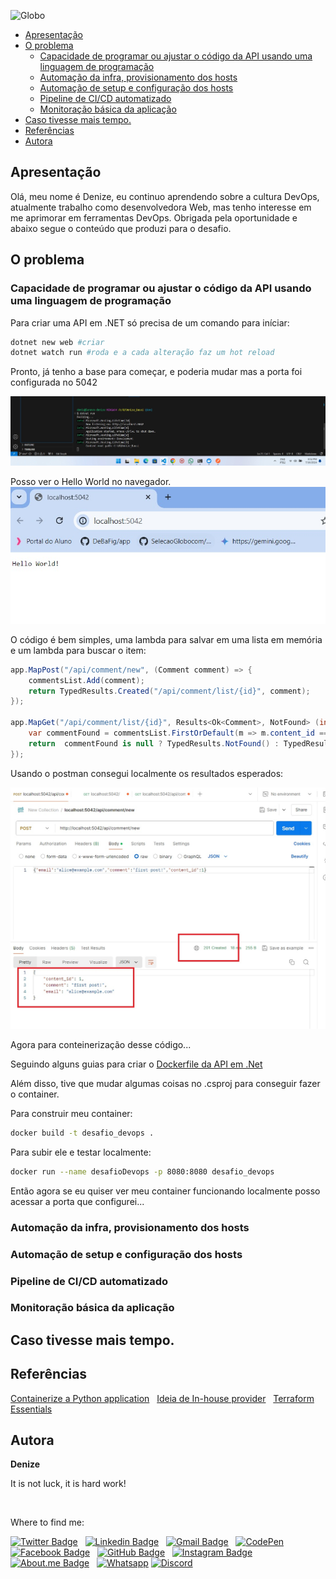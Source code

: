 ![Globo](img/banner.jpg)
- [Apresentação](#apresentação)
- [O problema](#o-problema)
  - [Capacidade de programar ou ajustar o código da API usando uma linguagem de programação](#capacidade-de-programar-ou-ajustar-o-código-da-api-usando-uma-linguagem-de-programação)
  - [Automação da infra, provisionamento dos hosts](#automação-da-infra-provisionamento-dos-hosts)
  - [Automação de setup e configuração dos hosts](#automação-de-setup-e-configuração-dos-hosts)
  - [Pipeline de CI/CD automatizado](#pipeline-de-cicd-automatizado)
  - [Monitoração básica da aplicação](#monitoração-básica-da-aplicação)
- [Caso tivesse mais tempo.](#caso-tivesse-mais-tempo)
- [Referências](#referências)
- [Autora](#autora)

## Apresentação

Olá, meu nome é Denize, eu continuo aprendendo sobre a cultura DevOps, atualmente trabalho como desenvolvedora Web, mas tenho interesse em me aprimorar em ferramentas DevOps.
Obrigada pela oportunidade e abaixo segue o conteúdo que produzi para o desafio.

## O problema

### Capacidade de programar ou ajustar o código da API usando uma linguagem de programação

Para criar uma API em .NET só precisa de um comando para iníciar:

```bash
dotnet new web #criar
dotnet watch run #roda e a cada alteração faz um hot reload
```

Pronto, já tenho a base para começar, e poderia mudar mas a porta foi configurada no 5042

![](/CommentsImages/1.jpg)

Posso ver o Hello World no navegador.
![](/CommentsImages/2.jpg)

O código é bem simples, uma lambda para salvar em uma lista em memória e um lambda para buscar o item:

```cs
app.MapPost("/api/comment/new", (Comment comment) => {
    commentsList.Add(comment);
    return TypedResults.Created("/api/comment/list/{id}", comment);
});

app.MapGet("/api/comment/list/{id}", Results<Ok<Comment>, NotFound> (int id) => {
    var commentFound = commentsList.FirstOrDefault(m => m.content_id == id);
    return  commentFound is null ? TypedResults.NotFound() : TypedResults.Ok(commentFound);
});
```

Usando o postman consegui localmente os resultados esperados:

![](/CommentsImages/3.jpg)

Agora para conteinerização desse código...

Seguindo alguns guias para criar o [Dockerfile da API em .Net](https://learn.microsoft.com/en-us/visualstudio/containers/container-build?view=vs-2022)

Além disso, tive que mudar algumas coisas no .csproj para conseguir fazer o container.

Para construir meu container:
````bash
docker build -t desafio_devops .
````

Para subir ele e testar localmente:
````bash
docker run --name desafioDevops -p 8080:8080 desafio_devops
````
Então agora se eu quiser ver meu container funcionando localmente posso acessar a porta que configurei...

### Automação da infra, provisionamento dos hosts 

### Automação de setup e configuração dos hosts

### Pipeline de CI/CD automatizado

### Monitoração básica da aplicação 

## Caso tivesse mais tempo.


## Referências

[Containerize a Python application](https://docs.docker.com/language/python/containerize/)  
[Ideia de In-house provider](https://davidstamen.com/2021/04/13/using-an-in-house-provider-with-terraform-v0.14/)  
[Terraform Essentials](https://www.linuxtips.io/course/terraform-essentials)


## Autora

**Denize**

It is not luck, it is hard work!

<img style="border-radius: 50%;" src="https://user-images.githubusercontent.com/46844031/163518939-915f6e15-200a-4e9c-9f54-9bee6beec89b.jpg" width="100px;" alt=""/>

Where to find me:


[![Twitter Badge](https://img.shields.io/badge/Twitter-1DA1F2?style=for-the-badge&logo=twitter&logoColor=white)](https://twitter.com/Dbassi91)   
[![Linkedin Badge](https://img.shields.io/badge/LinkedIn-0077B5?style=for-the-badge&logo=linkedin&logoColor=white)](https://www.linkedin.com/in/dbfigueiredo/)   
[![Gmail Badge](  https://img.shields.io/badge/Gmail-D14836?style=for-the-badge&logo=gmail&logoColor=white)](mailto:denize.f.bassi@gmail.com)   
[![CodePen](https://img.shields.io/badge/Codepen-000000?style=for-the-badge&logo=codepen&logoColor=white)](https://codepen.io/debafig)   
[![Facebook Badge](https://img.shields.io/badge/Facebook-1877F2?style=for-the-badge&logo=facebook&logoColor=white)](https://www.facebook.com/d.bassi91/)   
[![GitHub Badge](https://img.shields.io/badge/GitHub-100000?style=for-the-badge&logo=github&logoColor=white)](https://github.com/DeBaFig)   
[![Instagram Badge](https://img.shields.io/badge/Instagram-E4405F?style=for-the-badge&logo=instagram&logoColor=white)](https://www.instagram.com/bassidenize/)   
[![About.me Badge](https://img.shields.io/badge/website-000000?style=for-the-badge&logo=About.me&logoColor=white)](https://debafig.github.io/me/)   
[![Whatsapp](https://img.shields.io/badge/WhatsApp-25D366?style=for-the-badge&logo=whatsapp&logoColor=white)](https://whatsa.me/5547935051914)
[![Discord](https://img.shields.io/badge/DeBaFig%235875-%237289DA.svg?style=for-the-badge&logo=discord&logoColor=white)](https://discordapp.com/users/DeBaFig#5875)
